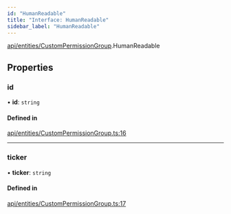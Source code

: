 ```yaml
---
id: "HumanReadable"
title: "Interface: HumanReadable"
sidebar_label: "HumanReadable"
---
```


[api/entities/CustomPermissionGroup](../../../../../modules/API/Entities/CustomPermissionGroup/CustomPermissionGroup.md).HumanReadable

## Properties

### id

• **id**: `string`

#### Defined in

[api/entities/CustomPermissionGroup.ts:16](https://github.com/PolymeshAssociation/polymesh-sdk/blob/fedc4714f/src/api/entities/CustomPermissionGroup.ts#L16)

___

### ticker

• **ticker**: `string`

#### Defined in

[api/entities/CustomPermissionGroup.ts:17](https://github.com/PolymeshAssociation/polymesh-sdk/blob/fedc4714f/src/api/entities/CustomPermissionGroup.ts#L17)
